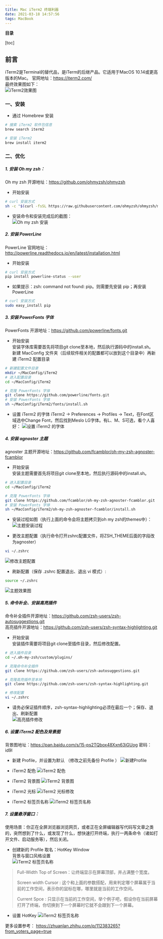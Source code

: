 ```yaml
---
title: Mac iTerm2 终端利器
date: 2021-03-18 14:57:56
tags: MacBook
---
```


**目录**

[toc]

## 前言  
iTerm2是Terminal的替代品，是iTerm的后继产品。它适用于MacOS 10.14或更高版本的Mac。 
官网地址：<https://iterm2.com/>  
最终效果图如下：  
![iTerm2效果图](https://gitee.com/zuoyuegitee/pic/raw/master/blog/img/2021/03/19/17-26-27-99b2b1.png)  


### 一、安装  

* 通过 Homebrew 安装  
```bash
# 搜索 iTerm2 软件包信息
brew search iterm2

# 安装 iTerm2
brew install iterm2
```



### 二、优化  

##### 1. 安装 Oh my zsh：  
Oh my zsh 开源地址：<https://github.com/ohmyzsh/ohmyzsh>  

* 开始安装  
```bash
# curl 安装方式
sh -c "$(curl -fsSL https://raw.githubusercontent.com/ohmyzsh/ohmyzsh/master/tools/install.sh)"
```

* 安装命令和安装完成后的截图：  
![Oh my zsh 安装](https://gitee.com/zuoyuegitee/pic/raw/master/blog/img/2021/03/19/17-26-51-8c288a.png)  


##### 2. 安装 PowerLine  

PowerLine 官网地址：<http://powerline.readthedocs.io/en/latest/installation.html>  

* 开始安装  
```bash
# curl 安装方式
pip install powerline-status --user
```

* 如果提示：zsh: command not found: pip。则需要先安装 pip；再安装 PowerLine  
```bash
# curl 安装方式
sudo easy_install pip
```


##### 3. 安装 PowerFonts 字体  
PowerFonts 开源地址：<https://github.com/powerline/fonts.git>  

* 开始安装  
安装字体库需要首先将项目git clone至本地，然后执行源码中的install.sh。  
新建 MacConfig 文件夹（后续软件相关的配置都可以放到这个目录中）再新建 iTerm2 配置目录  
```bash
# 新建配置文件目录
mkdir ~/MacConfig/iTerm2
# 进入配置目录
cd ~/MacConfig/iTerm2

# 克隆 PowerFonts 字体
git clone https://github.com/powerline/fonts.git
# 安装 PowerFonts 字体
sh ~/MacConfig/iTerm2/fonts/install.sh
```

* 设置 iTerm2 的字体
iTerm2 -> Preferences -> Profiles -> Text，在Font区域选中Change Font，然后找到Meslo LG字体。有L、M、S可选，看个人喜好：
![设置 iTerm2 的字体](https://gitee.com/zuoyuegitee/pic/raw/master/blog/img/2021/03/19/17-27-15-ee3c76.png)  


##### 4. 安装 agnoster 主题  

agnoster 主题开源地址：<https://github.com/fcamblor/oh-my-zsh-agnoster-fcamblor>  

* 开始安装  
安装主题需要首先将项目git clone至本地，然后执行源码中的install.sh。  
```bash
# 进入配置目录
cd ~/MacConfig/iTerm2

# 克隆 PowerFonts 字体
git clone https://github.com/fcamblor/oh-my-zsh-agnoster-fcamblor.git
# 安装 PowerFonts 字体
sh ~/MacConfig/iTerm2/oh-my-zsh-agnoster-fcamblor/install.sh
```

* 安装过程如图（执行上面的命令会将主题拷贝到oh my zsh的themes中）：  
![主题安装过程](https://gitee.com/zuoyuegitee/pic/raw/master/blog/img/2021/03/19/17-27-25-0dfcec.png)  

* 更改主题配置（执行命令打开zshrc配置文件，将ZSH_THEME后面的字段改为agnoster）  
```bash
vi ~/.zshrc
```

![修改主题配置](https://gitee.com/zuoyuegitee/pic/raw/master/blog/img/2021/03/19/17-27-40-13aa16.png)  

* 刷新配置（保存 .zshrc 配置退出、退出 vi 模式）:  
```bash
source ~/.zshrc
```

![主题效果图](https://gitee.com/zuoyuegitee/pic/raw/master/blog/img/2021/03/19/17-28-05-001959.png)  


##### 5. 命令补全、安装高亮插件  
命令补全插件开源地址：<https://github.com/zsh-users/zsh-autosuggestions.git>  
高亮插件开源地址：<https://github.com/zsh-users/zsh-syntax-highlighting.git>  

* 开始安装  
安装插件需要将项目git clone至插件目录，然后修改配置。  
```bash
# 进入插件目录
cd ~/.oh-my-zsh/custom/plugins/

# 克隆命令补全插件
git clone https://github.com/zsh-users/zsh-autosuggestions.git

# 克隆高亮插件至本地
git clone https://github.com/zsh-users/zsh-syntax-highlighting.git

# 修改配置
vi ~/.zshrc
```

* 请务必保证插件顺序，zsh-syntax-highlighting必须在最后一个；保存、退出、刷新配置  
![高亮插件修改](https://gitee.com/zuoyuegitee/pic/raw/master/blog/img/2021/03/19/17-29-53-8df24b.png)  


##### 6. 设置 iTerm2 配色及背景图  

背景图地址：<https://pan.baidu.com/s/15-ps2TQbox48Xxn63iGUog>  密码：id9l  

* 新建 Profile，并设置为默认 （修改之前先备份 Profile ）
![新建Profile](https://gitee.com/zuoyuegitee/pic/raw/master/blog/img/2021/03/19/17-30-10-b141b4.png)  

* iTerm2 配色
![iTerm2 配色](https://gitee.com/zuoyuegitee/pic/raw/master/blog/img/2021/03/19/17-33-35-f36ae0.png)  

* iTerm2 背景图
![iTerm2 背景图](https://gitee.com/zuoyuegitee/pic/raw/master/blog/img/2021/03/19/17-33-52-fbcb55.png)

* iTerm2 光标
![iTerm2 光标修改](https://gitee.com/zuoyuegitee/pic/raw/master/blog/img/2021/03/19/17-34-13-4b8190.png)  

* iTerm2 标签页名称
![iTerm2 标签页名称](https://gitee.com/zuoyuegitee/pic/raw/master/blog/img/2021/03/19/17-34-22-c937e0.png)  


##### 7. 设置悬浮窗口：
使用场景：你正在全屏浏览器浏览网页，或者正在全屏编辑器写代码写文章之类的，突然想到了什么，或发现了什么，想快速打开终端，执行一两条命令（诸如打开文件、启动服务等），然后关闭。  

* 创建新的 Profile 取名：HotKey Window  
背景与窗口风格设置  
![iTerm2 标签页名称](https://gitee.com/zuoyuegitee/pic/raw/master/blog/img/2021/03/19/17-34-32-c7bd24.png)

> Full-Width Top of Screen：让终端显示在屏幕顶部，并占满整个宽度。  
> 
> Screen width Cursor : 这个和上面的参数搭配，用来判定哪个屏幕属于当前的工作空间，表示你的鼠标在哪，哪里就是当前的工作空间。
> 
> Current Spce : 只显示在当前的工作空间，举个例子吧，假设你在当前屏幕打开了终端，你切换到下一个屏幕时它就不会跟到下一个屏幕。  

* 设置 HotKey
![iTerm2 标签页名称](https://gitee.com/zuoyuegitee/pic/raw/master/blog/img/2021/03/19/17-34-42-bfd01a.png)


更多设置参考：
<https://zhuanlan.zhihu.com/p/112383265?from_voters_page=true>

